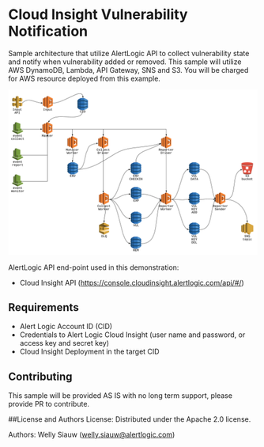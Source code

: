 # Cloud Insight Vulnerability Notification

Sample architecture that utilize AlertLogic API to collect vulnerability state and notify when vulnerability added or removed. This sample will utilize AWS DynamoDB, Lambda, API Gateway, SNS and S3. You will be charged for AWS resource deployed from this example.

![architecture](docs/architecture.png)

AlertLogic API end-point used in this demonstration:

* Cloud Insight API (https://console.cloudinsight.alertlogic.com/api/#/)

## Requirements
* Alert Logic Account ID (CID)
* Credentials to Alert Logic Cloud Insight (user name and password, or access key and secret key)
* Cloud Insight Deployment in the target CID

## Contributing
This sample will be provided AS IS with no long term support, please provide PR to contribute.

##License and Authors
License:
Distributed under the Apache 2.0 license.

Authors:
Welly Siauw (welly.siauw@alertlogic.com)
